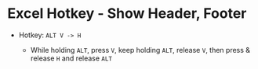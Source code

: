
# Excel Hotkey - Show Header, Footer

- Hotkey: `ALT V -> H`

  - While holding `ALT`, press `V`, keep holding `ALT`, release `V`, then press & release `H` and release `ALT`

